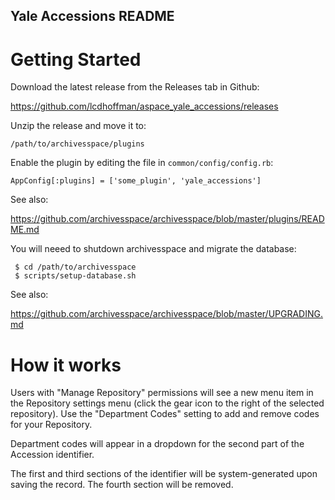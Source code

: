 Yale Accessions README
----------------------

# Getting Started

Download the latest release from the Releases tab in Github:

  https://github.com/lcdhoffman/aspace_yale_accessions/releases

Unzip the release and move it to:

    /path/to/archivesspace/plugins

Enable the plugin by editing the file in `common/config/config.rb`:

    AppConfig[:plugins] = ['some_plugin', 'yale_accessions']

See also:

  https://github.com/archivesspace/archivesspace/blob/master/plugins/README.md

You will neeed to shutdown archivesspace and migrate the database:

     $ cd /path/to/archivesspace
     $ scripts/setup-database.sh

See also:

  https://github.com/archivesspace/archivesspace/blob/master/UPGRADING.md

# How it works

Users with "Manage Repository" permissions will see a new menu item in the
Repository settings menu (click the gear icon to the right of the selected
repository). Use the "Department Codes" setting to add and remove codes for
your Repository.

Department codes will appear in a dropdown for the second part of the Accession
identifier.

The first and third sections of the identifier will be system-generated upon
saving the record. The fourth section will be removed.




  
